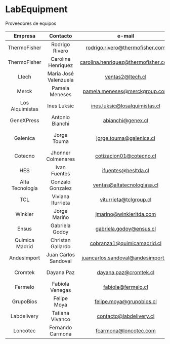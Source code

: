 # LabEquipment

Proveedores de equipos

|     Empresa     |        Contacto       |                e-mail                |    Teléfono    |                  Página Web                  |         Observaciones         |
|:---------------:|:---------------------:|:------------------------------------:|:--------------:|:--------------------------------------------:|:-----------------------------:|
| ThermoFisher    | Rodrigo Rivero        | rodrigo.rivero@thermofisher.com      |                | https://www.thermofisher.com/cl/es/home.html | Reactivos y equipos           |
|          ThermoFisher       | Carolina Henriquez    | carolina.henriquez@thermofisher.com  | 56 9 90789687  |                                              |                               |
| Ltech           | Maria José Valenzuela | ventas2@ltech.cl                     | 56 9 42637898  | www.ltech.cl                                 | Equipos y fungibles           |
| Merck           | Pamela Meneses        | pamela.meneses@merckgroup.com        | 56 9 90992006  | www.merckmillipore.com/CL/es                 | Reactivos                     |
| Los Alquimistas | Ines Luksic           | ines.luksic@losalquimistas.cl        | 56 9 61248250  | http://www.losalquimistas.cl/                | Reactivos                     |
| GeneXPress      | Antonio Bianchi       | abianchi@genex.cl                    | 56 9 32307553  | https://genexpress.cl/                       | Reactivos                     |
| Galenica        | Jorge Touma           | jorge.touma@galenica.cl              | 56 9 52162015  | www.galenica.cl                              | Reactivos de Biorad y Equipos |
| Cotecno         | Jhonner Colmenares    | cotizacion01@cotecno.cl              | 56 2 25566170  | www.cotecno.cl                               | Palas para tomar reactivos    |
| HES             | Ivan Fuentes          | ifuentes@hesltda.cl                  | 56 9 40155384  | https://hesltda.cl/                          | Equipos                       |
| Alta Tecnología | Gonzalo Gonzalez      | ventas@altatecnologiasa.cl           | 56 9 75686805  | www.altatecnologiasa.cl                      | Equipos de Thermo             |
| TCL             | Viviana Iturrieta     | viturrieta@tclgroup.cl               | 56 9 8366 0024 | www.tclgroup.cl                              | Fungibles                     |
| Winkler         | Jorge Mariño          | jmarino@winklerltda.com              | 56 2 24826561  | http://winklerltda.cl/quimicav2/#            | Reactivos                     |
| Ensus           | Gabriela Godoy        | gabriela.godoy@ensus.cl              | 56 9 3231 0063 | www.ensus.cl                                 | Algodon y Gasa                |
| Quimica Madrid  | Christan Gallardo     | cobranza1@quimicamadrid.cl           | 56 34 2530425  | https://www.quimicamadrid.cl/                | Plásticos                     |
| AndesImport     | Juan Carlos Sandoval  | juancarlos.sandoval@andesimport.cl   |                | https://www.andesimport.cl/                  | Fungibles y Reactivos         |
| Cromtek         | Dayana Paz            | dayana.paz@cromtek.cl                | 56 9 34521302  | www.cromtek.cl                               | Equipos                       |
| Fermelo         | Fabiola Venegas       | fabiola@fermelo.cl                   | 56 962284895   | www.fermelo.cl                               | Equipos                       |
| GrupoBios       | Felipe Moya           | felipe.moya@grupobios.cl             | 56 9 40261802  | www.grupobios.cl                             | Equipos Thermo                |
| Labdelivery     | Tatiana Vivanco       | contacto@labdelivery.cl              | 56 9 62567816  | www.labdelivery.cl                           | Equipos                       |
| Loncotec        | Fernando Carmona      | fcarmona@loncotec.com                | 56 9 75788480  | www.loncotec.com                             | Equipos                       |
